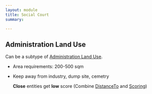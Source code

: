 ```yaml
---
layout: module
title: Social Court
summary: 

---
```


## Administration Land Use
Can be a subtype of [Administration Land Use]().

* Area requirements: 200-500 sqm

* Keep away from industry, dump site, cemetry

  **Close** entities get **low** score (Combine [DistanceTo]() and [Scoring]())